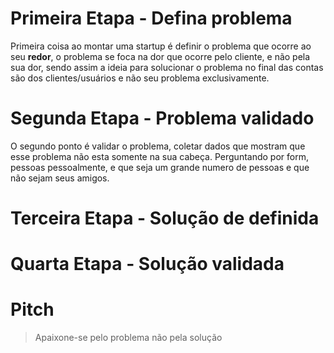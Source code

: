 # Primeira Etapa - Defina problema
Primeira coisa ao montar uma startup é definir o problema que ocorre ao seu **redor**, o problema se foca na dor que ocorre pelo cliente, e não pela sua dor, sendo assim a ideia para solucionar o problema no final das contas são dos clientes/usuários e não seu problema exclusivamente.
# Segunda Etapa - Problema validado
O segundo ponto é validar o problema, coletar dados que mostram que esse problema não esta somente na sua cabeça.
Perguntando por form, pessoas pessoalmente, e que seja um grande numero de pessoas e que não sejam seus amigos.

# Terceira Etapa - Solução de definida

# Quarta Etapa - Solução validada

# Pitch


> Apaixone-se pelo problema não pela solução